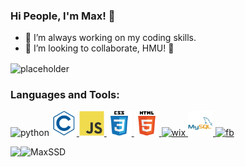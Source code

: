 ### Hi People, I'm Max! 👋

- 🔭 I’m always working on my coding skills.
- 👯 I’m looking to collaborate, HMU! 🤙

<p><img align="center" src="https://media2.giphy.com/media/dwaeIbBnF6HBu/200w.webp?cid=ecf05e47yb6vgun36yalf80zq45riz0ahtv389tj77b95nh1&rid=200w.webp&ct=g" alt="placeholder" width="1001" height="21" title="hover text"></p>

<h3 align="left">Languages and Tools:</h3>

  <img src="https://www.vectorlogo.zone/logos/python/python-icon.svg" alt="python" width="40" height="40"/> </a> <a href="https://www.w3schools.com/python/" target="_blank">
  <img src="https://raw.githubusercontent.com/devicons/devicon/master/icons/c/c-line.svg" alt="C" width="40" height="40"/> </a> <a href="https://www.cprogramming.com/" target="_blank">
  <img src="https://raw.githubusercontent.com/devicons/devicon/master/icons/javascript/javascript-original.svg" alt="javaS" width="40" height="40"/> </a> <a href="https://developer.mozilla.org/en-US/docs/Web/JavaScript" target="_blank">
  <img src="https://raw.githubusercontent.com/devicons/devicon/master/icons/css3/css3-original-wordmark.svg" alt="css3" width="40" height="40"/> </a> <a href="https://www.w3schools.com/css/default.asp" target="_blank">
  <img src="https://raw.githubusercontent.com/devicons/devicon/master/icons/html5/html5-original-wordmark.svg" alt="html5" width="40" height="40"/> </a> <a href="https://www.w3schools.com/html/default.asp" target="_blank">
  <img src="https://www.vectorlogo.zone/logos/wix/wix-icon.svg" alt="wix" width="40" height="40"/> </a> <a href="https://www.wix.com" target="_blank">
  <img src="https://raw.githubusercontent.com/devicons/devicon/master/icons/mysql/mysql-original-wordmark.svg" alt="mysql" width="40" height="40"/> </a> <a href="https://www.mysql.com/" target="_blank">
  <img src="https://www.vectorlogo.zone/logos/firebase/firebase-icon.svg" alt="fb" width="40" height="40"/> </a> <a href="https://firebase.google.com/" target="_blank"> 


<p><img align="left" src="https://github-readme-stats.vercel.app/api?username=MaxSSD&&show_icons=true&title_color=ffffff&icon_color=bb2acf&text_color=daf7dc&bg_color=151515"></p>
<p><img align="left" src="https://github-readme-streak-stats.herokuapp.com/?user=MaxSSD&theme=dark" alt="MaxSSD" /></p>
